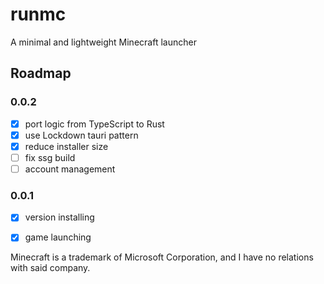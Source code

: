 # runmc

A minimal and lightweight Minecraft launcher

## Roadmap

### 0.0.2

- [x] port logic from TypeScript to Rust
- [x] use Lockdown tauri pattern
- [x] reduce installer size
- [ ] fix ssg build
- [ ] account management

### 0.0.1

- [x] version installing
- [x] game launching


Minecraft is a trademark of Microsoft Corporation, and I have no relations with said company.
